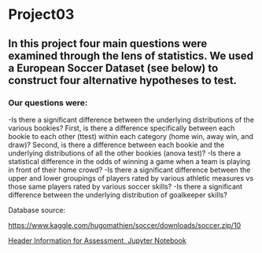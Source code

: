 # Project03
## In this project four main questions were examined through the lens of statistics. We used a European Soccer Dataset (see below) to construct four alternative hypotheses to test. 

### Our questions were:
-Is there a significant difference between the underlying distributions of the various bookies? First, is there a difference specifically between each bookie to each other (ttest) within each category (home win, away win, and draw)? Second, is there a difference between each bookie and the underlying distributions of all the other bookies (anova test)?
  -Is there a statistical difference in the odds of winning a game when a team is playing in front of their home crowd?
  -Is there a significant difference between the upper and lower groupings of players rated by various athletic measures vs those same players rated by various soccer skills?
  -Is there a significant difference between the underlying distribution of goalkeeper skills?


Database source:

https://www.kaggle.com/hugomathien/soccer/downloads/soccer.zip/10

[Header Information for Assessment, Jupyter Notebook](00FinalProjectSubmission.ipynb)
